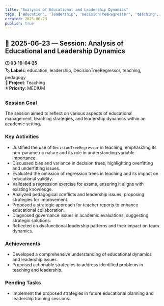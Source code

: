 ```yaml
---
title: "Analysis of Educational and Leadership Dynamics"
tags: ['education', 'leadership', 'DecisionTreeRegressor', 'teaching', 'pedagogy']
created: 2025-06-23
publish: true
---
```


## 📅 2025-06-23 — Session: Analysis of Educational and Leadership Dynamics

**🕒 03:10–04:25**  
**🏷️ Labels**: education, leadership, DecisionTreeRegressor, teaching, pedagogy  
**📂 Project**: Teaching  
**⭐ Priority**: MEDIUM  


### Session Goal
The session aimed to reflect on various aspects of educational management, teaching strategies, and leadership dynamics within an academic setting.

### Key Activities
- Justified the use of `DecisionTreeRegressor` in teaching, emphasizing its non-parametric nature and its role in understanding variable importance.
- Discussed bias and variance in decision trees, highlighting overfitting and underfitting issues.
- Evaluated the omission of regression trees in teaching and its impact on educational validity.
- Validated a regression exercise for exams, ensuring it aligns with existing knowledge.
- Analyzed pedagogical conflicts and leadership issues, proposing strategies for improvement.
- Proposed a strategic approach for teacher reports to enhance educational collaboration.
- Diagnosed governance issues in academic evaluations, suggesting strategic solutions.
- Reflected on dysfunctional leadership patterns and their impact on team dynamics.

### Achievements
- Developed a comprehensive understanding of educational dynamics and leadership issues.
- Proposed actionable strategies to address identified problems in teaching and leadership.

### Pending Tasks
- Implement the proposed strategies in future educational planning and leadership training sessions.
